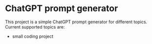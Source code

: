 # ChatGPT prompt generator
This project is a simple ChatGPT prompt generator for different topics.
Current supported topics are:

- small coding project